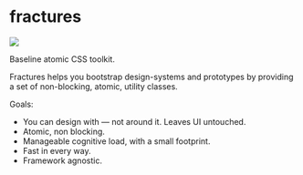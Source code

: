 # fractures

![](https://travis-ci.org/fractures/fractures.svg)

Baseline atomic CSS toolkit.

Fractures helps you bootstrap design-systems and prototypes by providing a set of non-blocking, atomic, utility classes.

Goals:
- You can design with &mdash; not around it. Leaves UI untouched.
- Atomic, non blocking.
- Manageable cognitive load, with a small footprint.
- Fast in every way.
- Framework agnostic.
